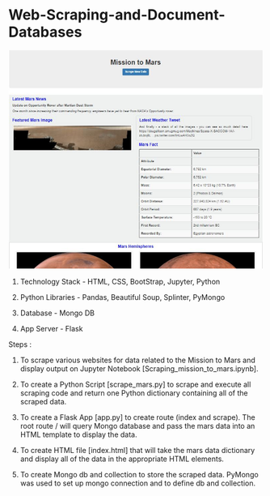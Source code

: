 # Web-Scraping-and-Document-Databases
![](Scrape.JPG)
1. Technology Stack - HTML, CSS, BootStrap, Jupyter, Python

2. Python Libraries - Pandas, Beautiful Soup, Splinter, PyMongo

3. Database - Mongo DB

4. App Server - Flask

Steps :

1. To scrape various websites for data related to the Mission to Mars and display output on Jupyter Notebook [Scraping_mission_to_mars.ipynb].

2. To create a Python Script [scrape_mars.py] to scrape and execute all scraping code and return one Python dictionary containing all of the scraped data. 

3. To create a Flask App [app.py] to create route (index and scrape). The root route /  will query Mongo database and pass the mars data into an HTML template to display the data.

4. To create HTML file [index.html] that will take the mars data dictionary and display all of the data in the appropriate HTML elements. 

5. To create Mongo db and collection to store the scraped data. PyMongo was used to set up mongo connection and to define db and collection.

